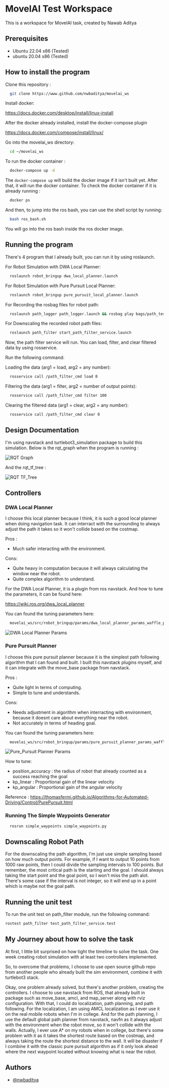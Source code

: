 
# MovelAI Test Workspace

This is a workspace for MovelAI task, created by Nawab Aditya

## Prerequisites
- Ubuntu 22.04 x86 (Tested)
- ubuntu 20.04 x86 (Tested)

## How to install the program

Clone this repository :

```bash
  git clone https://www.github.com/nwbaditya/movelai_ws
```
Install docker:

https://docs.docker.com/desktop/install/linux-install

After the docker already installed, install the docker-compose plugin

https://docs.docker.com/compose/install/linux/

Go into the movelai_ws directory:
```bash
  cd ~/movelai_ws
```

To run the docker container :

```bash
  docker-compose up -d
```
The `docker-compose up` will build the docker image if it isn't built yet. After that, it will run the docker container.
To check the docker container if it is already running :

```bash
  docker ps
```
And then, to jump into the ros bash, you can use the shell script by running:

```bash
  bash ros_bash.sh
```
You will go into the ros bash inside the ros docker image.

## Running the program

There's 4 program that I already built, you can run it by using roslaunch.

For Robot Simulation with DWA Local Planner:

```bash
  roslaunch robot_bringup dwa_local_planner.launch
```

For Robot Simulation with Pure Pursuit Local Planner:

```bash
  roslaunch robot_bringup pure_pursuit_local_planner.launch
```

For Recording the rosbag files for robot path:

```bash
  roslaunch path_logger path_logger.launch && rosbag play bags/path_test.bag
```

For Downscaling the recorded robot path files:

```bash
  roslaunch path_filter start_path_filter_service.launch
```
Now, the path filter service will run. You can load, filter, and clear filtered data by using rosservice.

Run the following command:

Loading the data (arg1 = load, arg2 = any number):

```bash
  rosservice call /path_filter_cmd load 0
```

Filtering the data (arg1 = filter, arg2 = number of output points):
```bash
  rosservice call /path_filter_cmd filter 100
```

Clearing the filtered data (arg1 = clear, arg2 = any number):
```bash
  rosservice call /path_filter_cmd clear 0
```

## Design Documentation

I'm using navstack and turtlebot3_simulation package to build this simulation.
Below is the rqt_graph when the program is running :

![RQT Graph](https://raw.githubusercontent.com/nwbaditya/movelai_ws/main/image/rqt_graph.png)

And the rqt_tf_tree :

![RQT TF_Tree](https://raw.githubusercontent.com/nwbaditya/movelai_ws/main/image/rqt_tf_tree.png)

## Controllers

### DWA Local Planner

I choose this local planner because I think, it is such a good local planner when doing navigation task. It can
interract with the surrounding to always adjust the path it takes so it won't collide based on the costmap.

Pros :
- Much safer interacting with the environment.

Cons:
- Quite heavy in computation because it will always calculating the window near the robot.
- Quite complex algorithm to understand.

For the DWA Local Planner, it is a plugin from ros navstack. And how to tune the parameters, it can be found here:

https://wiki.ros.org/dwa_local_planner

You can found the tuning parameters here:

```bash
  movelai_ws/src/robot_bringup/params/dwa_local_planner_params_waffle_pi.yaml
```
![DWA Local Planner Params](https://raw.githubusercontent.com/nwbaditya/movelai_ws/main/image/dwa_planner_params.png)

### Pure Pursuit Planner

I choose this pure pursuit planner because it is the simplest path following algorithm that I can found and built. I built this navstack plugins myself,
and it can integrate with the move_base package from navstack.

Pros :
- Quite light in terms of computing.
- Simple to tune and understands.

Cons:
- Needs adjustment in algorithm when interracting with environment, because it doesnt care about everything near the robot.
- Not accurately in terms of heading goal.

You can found the tuning parameters here:

```bash
  movelai_ws/src/robot_bringup/params/pure_pursuit_planner_params_waffle_pi.yaml
```
![Pure_Pursuit Planner Params](https://raw.githubusercontent.com/nwbaditya/movelai_ws/main/image/pure_pursuit_planner_params.png)

How to tune:
- position_accuracy : the radius of robot that already counted as a success reaching the goal
- kp_linear : Proportional gain of the linear velocity
- kp_angular : Proportional gain of the angular velocity

Reference : https://thomasfermi.github.io/Algorithms-for-Automated-Driving/Control/PurePursuit.html

### Running The Simple Waypoints Generator

```bash
  rosrun simple_waypoints simple_waypoints.py
```

## Downscaling Robot Path
For the downscaling the path algorithm, I'm just use simple sampling based on how much output points. For example, if I want to output 10 points from
1000 raw points, then I could divide the sampling intervals to 100 points. But remember, the most critical path is the starting and the goal. I should always
taking the start point and the goal point, so I won't miss the path alot. There's some case if the interval is not integer, so it will end up in a point which
is maybe not the goal path.

## Running the unit test

To run the unit test on path_filter module, run the following command:

```bash
rostest path_filter test_path_filter_service.test
```


## My Journey about how to solve the task

At first, I little bit surprised on how tight the timeline to solve the task. One week creating robot simulation with at least two controllers implemented.

So, to overcome that problems, I choose to use open source github repo from another people who already built the sim environment, combine it with turtlebot3 stack.

Okay, one problem already solved, but there's another problem, creating the controllers. I choose to use navstack from ROS, that already built in package such as move_base, 
amcl, and map_server along with rviz configuration. With that, I could do localization, path planning, and path following. For the localization, I am using AMCL localization as 
I ever use it on the real mobile robots when I'm in college. And for the path planning, I use the default global path planner from navstack, navfn as it always adjust with the 
environment when the robot move, so it won't collide with the walls. Actually, I ever use A* on my robots when in college, but there's some problem with it as it takes the shortest 
route based on the costmap, and always taking the route the shortest distance to the wall. It will be disaster if I combine it with the classic pure pursuit algorithm as if it only look 
ahead where the next waypoint located without knowing what is near the robot.

## Authors

- [@nwbaditya](https://www.github.com/nwbaditya)


